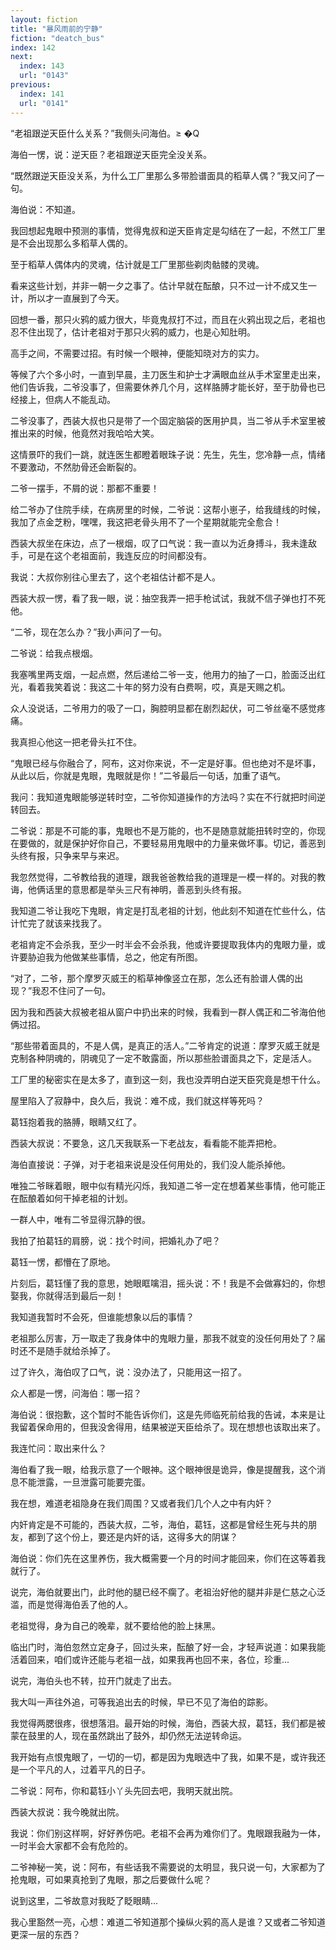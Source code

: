 ```yaml
---
layout: fiction
title: "暴风雨前的宁静"
fiction: "deatch_bus"
index: 142
next:
  index: 143
  url: "0143"
previous:
  index: 141
  url: "0141"
---
```

“老祖跟逆天臣什么关系？”我侧头问海伯。≥ �Q

海伯一愣，说：逆天臣？老祖跟逆天臣完全没关系。

“既然跟逆天臣没关系，为什么工厂里那么多带脸谱面具的稻草人偶？”我又问了一句。

海伯说：不知道。

我回想起鬼眼中预测的事情，觉得鬼叔和逆天臣肯定是勾结在了一起，不然工厂里是不会出现那么多稻草人偶的。

至于稻草人偶体内的灵魂，估计就是工厂里那些剃肉骷髅的灵魂。

看来这些计划，并非一朝一夕之事了。估计早就在酝酿，只不过一计不成又生一计，所以才一直展到了今天。

回想一番，那只火鸦的威力很大，毕竟鬼叔打不过，而且在火鸦出现之后，老祖也忍不住出现了，估计老祖对于那只火鸦的威力，也是心知肚明。

高手之间，不需要过招。有时候一个眼神，便能知晓对方的实力。

等候了六个多小时，一直到早晨，主刀医生和护士才满眼血丝从手术室里走出来，他们告诉我，二爷没事了，但需要休养几个月，这样胳膊才能长好，至于肋骨也已经接上，但病人不能乱动。

二爷没事了，西装大叔也只是带了一个固定脑袋的医用护具，当二爷从手术室里被推出来的时候，他竟然对我哈哈大笑。

这情景吓的我们一跳，就连医生都瞪着眼珠子说：先生，先生，您冷静一点，情绪不要激动，不然肋骨还会断裂的。

二爷一摆手，不屑的说：那都不重要！

给二爷办了住院手续，在病房里的时候，二爷说：这帮小崽子，给我缝线的时候，我加了点金芝粉，嘿嘿，我这把老骨头用不了一个星期就能完全愈合！

西装大叔坐在床边，点了一根烟，叹了口气说：我一直以为近身搏斗，我未逢敌手，可是在这个老祖面前，我连反应的时间都没有。

我说：大叔你别往心里去了，这个老祖估计都不是人。

西装大叔一愣，看了我一眼，说：抽空我弄一把手枪试试，我就不信子弹也打不死他。

“二爷，现在怎么办？”我小声问了一句。

二爷说：给我点根烟。

我塞嘴里两支烟，一起点燃，然后递给二爷一支，他用力的抽了一口，脸面泛出红光，看着我笑着说：我这二十年的努力没有白费啊，哎，真是天赐之机。

众人没说话，二爷用力的吸了一口，胸腔明显都在剧烈起伏，可二爷丝毫不感觉疼痛。

我真担心他这一把老骨头扛不住。

“鬼眼已经与你融合了，阿布，这对你来说，不一定是好事。但也绝对不是坏事，从此以后，你就是鬼眼，鬼眼就是你！”二爷最后一句话，加重了语气。

我问：我知道鬼眼能够逆转时空，二爷你知道操作的方法吗？实在不行就把时间逆转回去。

二爷说：那是不可能的事，鬼眼也不是万能的，也不是随意就能扭转时空的，你现在要做的，就是保护好你自己，不要轻易用鬼眼中的力量来做坏事。切记，善恶到头终有报，只争来早与来迟。

我忽然觉得，二爷教给我的道理，跟我爸爸教给我的道理是一模一样的。对我的教诲，他俩话里的意思都是举头三尺有神明，善恶到头终有报。

我知道二爷让我吃下鬼眼，肯定是打乱老祖的计划，他此刻不知道在忙些什么，估计忙完了就该来找我了。

老祖肯定不会杀我，至少一时半会不会杀我，他或许要提取我体内的鬼眼力量，或许要胁迫我为他做某些事情，总之，他定有所图。

“对了，二爷，那个摩罗灭威王的稻草神像竖立在那，怎么还有脸谱人偶的出现？”我忍不住问了一句。

因为我和西装大叔被老祖从窗户中扔出来的时候，我看到一群人偶正和二爷海伯他俩过招。

“那些带着面具的，不是人偶，是真正的活人。”二爷肯定的说道：摩罗灭威王就是克制各种阴魂的，阴魂见了一定不敢露面，所以那些脸谱面具之下，定是活人。

工厂里的秘密实在是太多了，直到这一刻，我也没弄明白逆天臣究竟是想干什么。

屋里陷入了寂静中，良久后，我说：难不成，我们就这样等死吗？

葛钰抱着我的胳膊，眼睛又红了。

西装大叔说：不要急，这几天我联系一下老战友，看看能不能弄把枪。

海伯直接说：子弹，对于老祖来说是没任何用处的，我们没人能杀掉他。

唯独二爷眯着眼，眼中似有精光闪烁，我知道二爷一定在想着某些事情，他可能正在酝酿着如何干掉老祖的计划。

一群人中，唯有二爷显得沉静的很。

我拍了拍葛钰的肩膀，说：找个时间，把婚礼办了吧？

葛钰一愣，都懵在了原地。

片刻后，葛钰懂了我的意思，她眼眶噙泪，摇头说：不！我是不会做寡妇的，你想娶我，你就得活到最后一刻！

我知道我暂时不会死，但谁能想象以后的事情？

老祖那么厉害，万一取走了我身体中的鬼眼力量，那我不就变的没任何用处了？届时还不是随手就给杀掉了。

过了许久，海伯叹了口气，说：没办法了，只能用这一招了。

众人都是一愣，问海伯：哪一招？

海伯说：很抱歉，这个暂时不能告诉你们，这是先师临死前给我的告诫，本来是让我留着保命用的，但我没舍得用，结果被逆天臣给杀了。现在想想也该取出来了。

我连忙问：取出来什么？

海伯看了我一眼，给我示意了一个眼神。这个眼神很是诡异，像是提醒我，这个消息不能泄露，一旦泄露可能要完蛋。

我在想，难道老祖隐身在我们周围？又或者我们几个人之中有内奸？

内奸肯定是不可能的，西装大叔，二爷，海伯，葛钰，这都是曾经生死与共的朋友，都到了这个份上，要还是内奸的话，这得多大的阴谋？

海伯说：你们先在这里养伤，我大概需要一个月的时间才能回来，你们在这等着我就行了。

说完，海伯就要出门，此时他的腿已经不瘸了。老祖治好他的腿并非是仁慈之心泛滥，而是觉得海伯丢了他的人。

老祖觉得，身为自己的晚辈，就不要给他的脸上抹黑。

临出门时，海伯忽然立定身子，回过头来，酝酿了好一会，才轻声说道：如果我能活着回来，咱们或许还能与老祖一战，如果我再也回不来，各位，珍重...

说完，海伯头也不转，拉开门就走了出去。

我大叫一声往外追，可等我追出去的时候，早已不见了海伯的踪影。

我觉得两腮很疼，很想落泪。最开始的时候，海伯，西装大叔，葛钰，我们都是被蒙在鼓里的人，现在虽然跳出了鼓外，却仍然无法逆转命运。

我开始有点恨鬼眼了，一切的一切，都是因为鬼眼选中了我，如果不是，或许我还是一个平凡的人，过着平凡的日子。

二爷说：阿布，你和葛钰小丫头先回去吧，我明天就出院。

西装大叔说：我今晚就出院。

我说：你们别这样啊，好好养伤吧。老祖不会再为难你们了。鬼眼跟我融为一体，一时半会大家都不会有危险的。

二爷神秘一笑，说：阿布，有些话我不需要说的太明显，我只说一句，大家都为了抢鬼眼，可如果真抢到了鬼眼，那之后要做什么呢？

说到这里，二爷故意对我眨了眨眼睛...

我心里豁然一亮，心想：难道二爷知道那个操纵火鸦的高人是谁？又或者二爷知道更深一层的东西？